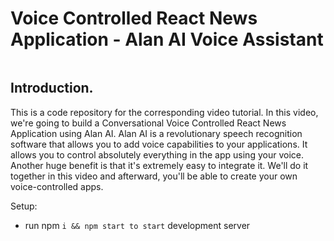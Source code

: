 # Voice Controlled React News Application - Alan AI Voice Assistant

<img src="https://camo.githubusercontent.com/64fc387d5bfc4f8ea8aa2c9c18b616d25a90dbaa7828faf989bb372110ae32e1/68747470733a2f2f692e6962622e636f2f5356794b364e682f53637265656e73686f742d323032302d30382d30332d61742d32312d32342d32332e706e67" alt=""/>

## Introduction.

This is a code repository for the corresponding video tutorial.
In this video, we're going to build a Conversational Voice Controlled React News Application using Alan AI. Alan AI is a revolutionary speech recognition software that allows you to add voice capabilities to your applications. It allows you to control absolutely everything in the app using your voice. Another huge benefit is that it's extremely easy to integrate it. We'll do it together in this video and afterward, you'll be able to create your own voice-controlled apps.

Setup:

- run npm ```i && npm start to start``` development server
